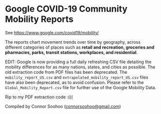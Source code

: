 # Google COVID-19 Community Mobility Reports
See https://www.google.com/covid19/mobility/

The reports chart movement trends over time by geography, across different categories of places such as **retail and recreation, groceries and pharmacies, parks, transit stations, workplaces, and residential**.

EDIT: Google is now providing a full daily refreshing CSV file detailing
the mobility differences for as many nations, states, and cities as possible.
The old extraction code from PDF files has been deprecated. 
The `mobility_report_US.csv` and `extrapolated_mobility_report_US.csv` files have also been deprecated, as to avoid confusion.
Please refer to the `Global_Mobility_Report.csv` file for further use of the Google Mobility Data.

Rip to my PDF extraction code :(((

Compiled by Connor Soohoo (connorsoohoo@gmail.com)
